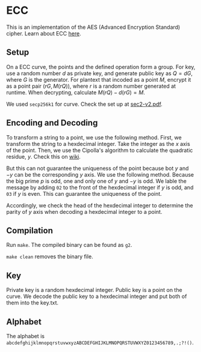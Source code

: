# ECC

This is an implementation of the AES (Advanced Encryption Standard) cipher. Learn about ECC [here](https://andrea.corbellini.name/2015/05/17/elliptic-curve-cryptography-a-gentle-introduction/). 

## Setup

On a ECC curve, the points and the defined operation form a group.  For key, use a random number $d$ as private key, and generate public key as $Q = dG$, where $G$ is the generator. For plantext that incoded as a point $M$, encrypt it as a point pair $(rG, M(rQ))$, where $r$ is a random number generated at runtime. When decrypting, calculate $M(rQ) - d(rG) = M$.

We used `secp256k1` for curve. Check the set up at [sec2-v2.pdf](https://www.secg.org/sec2-v2.pdf).

## Encoding and Decoding

To transform a string to a point, we use the following method. First, we transform the string to a hexdecimal integer. Take the integer as the $x$ axis of the point. Then, we use the Cipolla's algorithm to calculate the quadratic residue, $y$. Check this on [wiki](https://en.wikipedia.org/wiki/Cipolla%27s_algorithm).

But this can not guarantee the uniqueness of the point because bot $y$ and $-y$ can be the corresponding $y$ axis. We use the following method. Because the big prime $p$ is odd, one and only one of $y$ and $-y$ is odd. We lable the message by adding `02` to the front of the hexdecimal integer if $y$ is odd, and `03` if $y$ is even. This can guarantee the uniqueness of the point.

Accordingly, we check the head of the hexdecimal integer to determine the parity of $y$ axis when decoding a hexdecimal integer to a point.

## Compilation

Run `make`. The compiled binary can be found as `g2`.

`make clean` removes the binary file.

## Key

Private key is a random hexdecimal integer. Public key is a point on the curve. We decode the public key to a hexdecimal integer and put both of them into the key.txt.

## Alphabet

The alphabet is `abcdefghijklmnopqrstuvwxyzABCDEFGHIJKLMNOPQRSTUVWXYZ0123456789,.;?!()`.